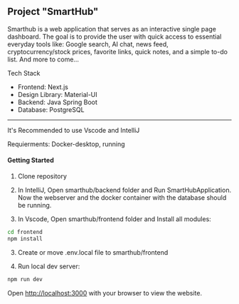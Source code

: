 ## Project "SmartHub"

Smarthub is a web application that serves as an interactive single page dashboard.
The goal is to provide the user with quick access to essential everyday tools like: Google search, AI chat, news feed, cryptocurrency/stock prices, favorite links, quick notes, and a simple to-do list.
And more to come...

Tech Stack
* Frontend: Next.js
* Design Library: Material-UI
* Backend: Java Spring Boot
* Database: PostgreSQL

-------------------------------------
It's Recommended to use Vscode and IntelliJ

Requierments:
Docker-desktop, running

#### Getting Started

1. Clone repository
2. In IntelliJ, Open smarthub/backend folder and Run SmartHubApplication.
Now the webserver and the docker container with the database should be running.

3. In Vscode, Open smarthub/frontend folder and Install all modules:
```bash
cd frontend
npm install

```
3. Create or move .env.local file to smarthub/frontend


4. Run local dev server:
```bash
npm run dev

```

Open [http://localhost:3000](http://localhost:3000) with your browser to view the website.
